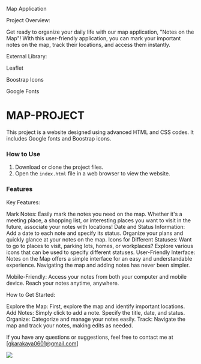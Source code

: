 Map Application

Project Overview:

Get ready to organize your daily life with our map application, "Notes on the Map"! With this user-friendly application, you can mark your important notes on the map, track their locations, and access them instantly.

External Library:

Leaflet 

Boostrap Icons

Google Fonts

<h1>MAP-PROJECT</h1>

<p> This project is a website designed using advanced HTML and CSS codes. It includes Google fonts and Boostrap icons.

<h3>How to Use</h3>

1. Download or clone the project files.
2. Open the `index.html` file in a web browser to view the website.

<h3>Features</h3>

Key Features:

Mark Notes: Easily mark the notes you need on the map. Whether it's a meeting place, a shopping list, or interesting places you want to visit in the future, associate your notes with locations!
Date and Status Information: Add a date to each note and specify its status. Organize your plans and quickly glance at your notes on the map.
Icons for Different Statuses: Want to go to places to visit, parking lots, homes, or workplaces? Explore various icons that can be used to specify different statuses.
User-Friendly Interface: Notes on the Map offers a simple interface for an easy and understandable experience. Navigating the map and adding notes has never been simpler.


Mobile-Friendly: Access your notes from both your computer and mobile device. Reach your notes anytime, anywhere.

How to Get Started:

Explore the Map: First, explore the map and identify important locations.
Add Notes: Simply click to add a note. Specify the title, date, and status.
Organize: Categorize and manage your notes easily.
Track: Navigate the map and track your notes, making edits as needed.

If you have any questions or suggestions, feel free to contact me at [gkarakaya0601@gmail.com]
</p>

![](Screen.gif)


